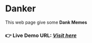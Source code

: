 # Danker
This web page give some **Dank Memes**   
### **👉 Live Demo URL:** <a href="https://shreyash00007.github.io/Danker/">***Visit here***</a>
